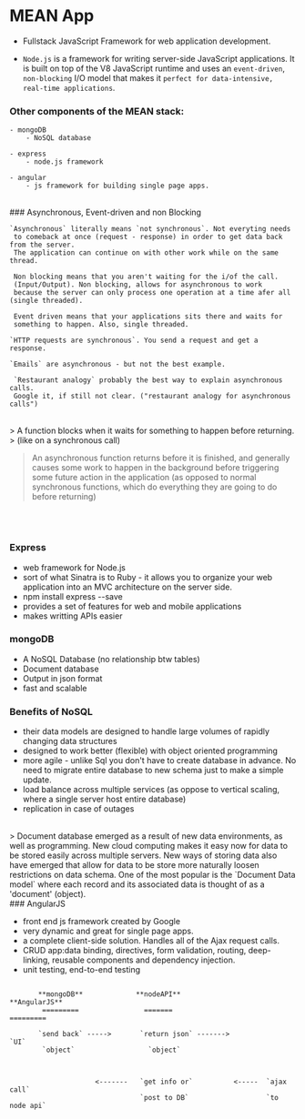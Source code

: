 # MEAN App   

- Fullstack JavaScript Framework for web application development.

- `Node.js` is a framework for writing server-side JavaScript applications. 
  It is built on top of the V8 JavaScript runtime and uses an `event-driven`,
  `non-blocking` I/O model that makes it `perfect for data-intensive, real-time applications`.

 ### Other components of the MEAN stack:

	- mongoDB
 		- NoSQL database

	- express
		- node.js framework

	- angular
		- js framework for building single page apps.

<br />
### Asynchronous, Event-driven and non Blocking

	`Asynchronous` literally means `not synchronous`. Not everyting needs
	 to comeback at once (request - response) in order to get data back from the server.
	 The application can continue on with other work while on the same thread.
	 
	 Non blocking means that you aren't waiting for the i/of the call.
	 (Input/Output). Non blocking, allows for asynchronous to work 
	 because the server can only process one operation at a time afer all (single threaded).
	
	 Event driven means that your applications sits there and waits for
	 something to happen. Also, single threaded.
	
	`HTTP requests are synchronous`. You send a request and get a response.
	
	`Emails` are asynchronous - but not the best example.
	
	 `Restaurant analogy` probably the best way to explain asynchronous calls.
	 Google it, if still not clear. ("restaurant analogy for asynchronous calls")


<br />
> A function blocks when it waits for something to happen before returning. 
> (like on a synchronous call)	

> An asynchronous function returns before it is finished, and generally 
> causes some work to happen in the background before triggering some future 
> action in the application (as opposed to normal synchronous functions, 
> which do everything they are going to do before returning)


<br /><br />
### Express

- web framework for Node.js 
- sort of what Sinatra is to Ruby - it allows you to organize your web
  application into an MVC architecture on the server side.
- npm install express --save
- provides a set of features for web and mobile applications
- makes writting APIs easier


### mongoDB

- A NoSQL Database (no relationship btw tables)
- Document database
- Output in json format
- fast and scalable 

### Benefits of NoSQL

- their data models are designed to handle large volumes of rapidly
  changing data structures
- designed to work better (flexible) with object oriented programming
- more agile - unlike Sql you don't have to create database in advance.
  No need to migrate entire database to new schema just to make a simple
  update.
- load balance across multiple services (as oppose to vertical scaling,
  where a single server host entire database)
- replication in case of outages


<br />
> Document database emerged as a result of new data environments, as well
  as programming. New cloud computing makes it easy now for data to be 
  stored easily across multiple servers. New ways of storing data also have
  emerged that allow for data to be store more naturally loosen restrictions
  on data schema. One of the most popular is the `Document Data model` where
  each record and its associated data is thought of as a 'document' (object).


<br />
### AngularJS

- front end js framework created by Google
- very dynamic and great for single page apps.
- a complete client-side solution. Handles all of the Ajax request calls.
- CRUD app:data binding, directives, form validation, routing, deep-linking,
  reusable components and dependency injection.
- unit testing, end-to-end testing



```
		
	   **mongoDB**  		   **nodeAPI**					  **AngularJS**
		=========				 =======						=========

       `send back` ----->     	`return json` -------> 			   `UI`
		`object`                  `object`



					 <-------   `get info or`          <-----  `ajax call` 	
							    `post to DB`				   `to node api`


```













